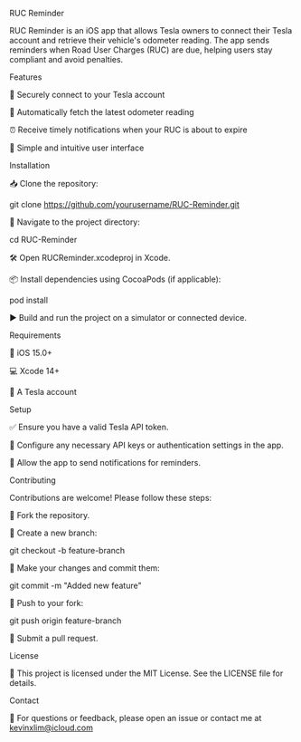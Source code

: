 RUC Reminder

RUC Reminder is an iOS app that allows Tesla owners to connect their Tesla account and retrieve their vehicle's odometer reading. The app sends reminders when Road User Charges (RUC) are due, helping users stay compliant and avoid penalties.

Features

🔐 Securely connect to your Tesla account

🚗 Automatically fetch the latest odometer reading

⏰ Receive timely notifications when your RUC is about to expire

📱 Simple and intuitive user interface

Installation

📥 Clone the repository:

git clone https://github.com/yourusername/RUC-Reminder.git

📂 Navigate to the project directory:

cd RUC-Reminder

🛠️ Open RUCReminder.xcodeproj in Xcode.

📦 Install dependencies using CocoaPods (if applicable):

pod install

▶️ Build and run the project on a simulator or connected device.

Requirements

📱 iOS 15.0+

💻 Xcode 14+

🔑 A Tesla account

Setup

✅ Ensure you have a valid Tesla API token.

🔧 Configure any necessary API keys or authentication settings in the app.

🔔 Allow the app to send notifications for reminders.

Contributing

Contributions are welcome! Please follow these steps:

🍴 Fork the repository.

🌿 Create a new branch:

git checkout -b feature-branch

📝 Make your changes and commit them:

git commit -m "Added new feature"

🚀 Push to your fork:

git push origin feature-branch

🔄 Submit a pull request.

License

📜 This project is licensed under the MIT License. See the LICENSE file for details.

Contact

📧 For questions or feedback, please open an issue or contact me at kevinxlim@icloud.com
